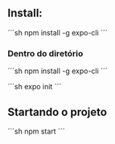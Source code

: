 ## Install:

´´´sh
 npm install -g expo-cli
´´´

### Dentro do diretório

´´´sh
npm install -g expo-cli
´´´

´´´sh
expo init <nome-do-projeto>
´´´

## Startando o projeto

´´´sh
npm start
´´´
